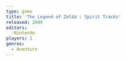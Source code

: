 ```yaml
---
type: game
title: 'The Legend of Zelda : Spirit Tracks'
released: 2009
editors: 
  -Nintendo
players: 1
genres:
  - Aventure
---
```

